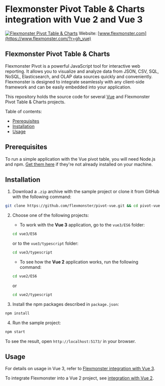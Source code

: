 # Flexmonster Pivot Table & Charts integration with Vue 2 and Vue 3
[![Flexmonster Pivot Table & Charts](https://cdn.flexmonster.com/landing.png)](http://flexmonster.com/?r=gh_vue)
Website: [www.flexmonster.com](https://www.flexmonster.com/?r=gh_vue)

## Flexmonster Pivot Table & Charts

Flexmonster Pivot is a powerful JavaScript tool for interactive web reporting. It allows you to visualize and analyze data from JSON, CSV, SQL, NoSQL, Elasticsearch, and OLAP data sources quickly and conveniently. Flexmonster is designed to integrate seamlessly with any client-side framework and can be easily embedded into your application.

This repository holds the source code for several [Vue](https://vuejs.org/) and Flexmonster Pivot Table & Charts projects.

Table of contents:

- [Prerequisites](#prerequisites)
- [Installation](#installation)
- [Usage](#usage)

## Prerequisites

To run a simple application with the Vue pivot table, you will need Node.js and npm. [Get them here](https://docs.npmjs.com/downloading-and-installing-node-js-and-npm) if they're not already installed on your machine.

## Installation

1. Download a `.zip` archive with the sample project or clone it from GitHub with the following command:

```bash
git clone https://github.com/flexmonster/pivot-vue.git && cd pivot-vue
```

2. Choose one of the following projects:

    - To work with the **Vue 3** application, go to the `vue3/ES6` folder:

    ```bash
    cd vue3/ES6
    ```
     or to the `vue3/typescript` folder:
    
    ```bash
    cd vue3/typescript
    ```

    - To see how the **Vue 2** application works, run the following command:

    ```bash
    cd vue2/ES6
    ```
    or 
    
    ```bash
    cd vue2/typescript
    ```

3. Install the npm packages described in `package.json`:

```bash
npm install
```

4. Run the sample project:

```bash
npm start 
```

To see the result, open `http://localhost:5173/` in your browser.

## Usage

For details on usage in Vue 3, refer to [Flexmonster integration with Vue 3](https://www.flexmonster.com/doc/integration-with-vue-3/?r=gh_vue).

To integrate Flexmonster into a Vue 2 project, see [integration with Vue 2](https://www.flexmonster.com/doc/integration-with-vue-2/?r=gh_vue).
